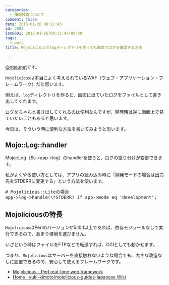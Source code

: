 ```yaml
---
categories:
  - 情報技術について
comment: false
date: 2015-01-26 08:21:43
id: 3002
iso8601: 2015-01-26T08:21:43+09:00
tags:
  - perl
title: Mojoliciousでlogディレクトリを作っても画面でログを確認する方法

---
```


<p><a href="https://twitter.com/nqounet">@nqounet</a>です。</p>

<p><code>Mojolicious</code>は本当によく考えられているWAF（ウェブ・アプリケーション・フレームワーク）だと思います。</p>

<p>例えば、<code>log</code>ディレクトリを作ると、画面に出ていたログをファイルとして書き出してくれます。</p>

<p>ログをちゃんと書き出してくれるのは便利なんですが、開発時は逆に画面上で見ていたいこともあると思います。</p>

<p>今日は、そういう時に便利な方法を書いてみようと思います。</p>



<h2>Mojo::Log::handler</h2>

<p>Mojo::Log（$c->app->log）のhandlerを使うと、ログの振り分けが変更できます。</p>

<p>私がよくやる使い方としては、アプリの読み込み時に「開発モードの場合は出力先をSTDERRに変更する」という方法を使います。</p>

<pre>
# Mojolicious::Liteの場合
app->log->handle(\*STDERR) if app->mode eq 'development';
</pre>

<h2>Mojoliciousの特長</h2>

<p><code>Mojolicious</code>はPerlのバージョンが5.10.1以上であれば、依存モジュールなしで実行できるので、あまり環境を選びません。</p>

<p>いざという時はファイルをFTPなどで転送すれば、CGIとしても動かせます。</p>

<p>つまり、<code>Mojolicious</code>はサーバーを直接触れないような場合でも、大きな改造なしに設置できるので、安心して使えるフレームワークです。</p>

<ul>
<li><a href="http://mojolicio.us/">Mojolicious - Perl real-time web framework</a></li>
<li><a href="https://github.com/yuki-kimoto/mojolicious-guides-japanese/wiki">Home · yuki-kimoto/mojolicious-guides-japanese Wiki</a></li>
</ul>
    	